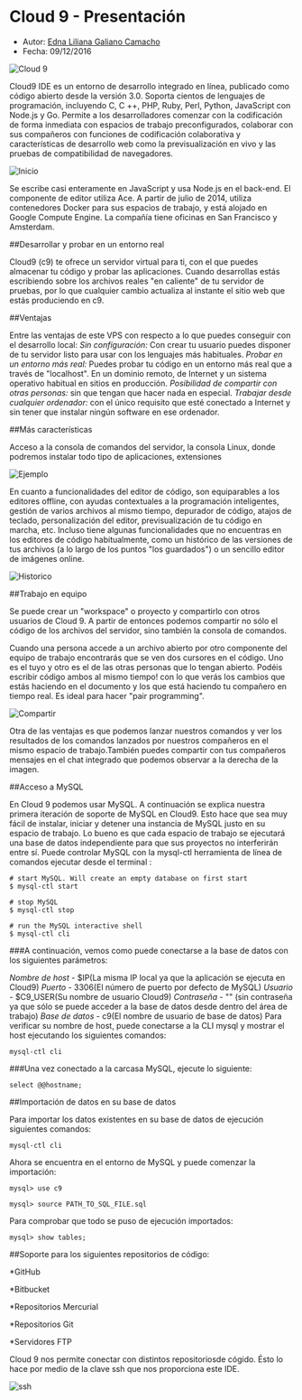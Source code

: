 # Cloud 9 - Presentación 

* Autor: [Edna Liliana Galiano Camacho](https://github.com/alu0100762846)
* Fecha: 09/12/2016
 

![Cloud 9](images/cloud9.png "Cloud 9")


Cloud9 IDE es un entorno de desarrollo integrado en línea, publicado como código abierto desde la versión 3.0. Soporta cientos de lenguajes de programación, incluyendo C, C ++, PHP, Ruby, Perl, Python, JavaScript con Node.js y Go. Permite a los desarrolladores comenzar con la codificación de forma inmediata con espacios de trabajo preconfigurados, colaborar con sus compañeros con funciones de codificación colaborativa y características de desarrollo web como la previsualización en vivo y las pruebas de compatibilidad de navegadores.


![Inicio](images/inicio.png "Inicio")

Se escribe casi enteramente en JavaScript y usa Node.js en el back-end. El componente de editor utiliza Ace. A partir de julio de 2014, utiliza contenedores Docker para sus espacios de trabajo,  y está alojado en Google Compute Engine. La compañía tiene oficinas en San Francisco y Amsterdam.

##Desarrollar y probar en un entorno real

Cloud9 (c9) te ofrece un servidor virtual para ti, con el que puedes almacenar tu código y probar las aplicaciones. Cuando desarrollas estás escribiendo sobre los archivos reales "en caliente" de tu servidor de pruebas, por lo que cualquier cambio actualiza al instante el sitio web que estás produciendo en c9. 


##Ventajas 

Entre las ventajas de este VPS con respecto a lo que puedes conseguir con el desarrollo local:
_Sin configuración:_ Con crear tu usuario puedes disponer de tu servidor listo para usar con los lenguajes más habituales. 
_Probar en un entorno más real:_ Puedes probar tu código en un entorno más real que a través de "localhost". En un dominio remoto, de Internet y un sistema operativo habitual en sitios en producción. 
_Posibilidad de compartir con otras personas:_ sin que tengan que hacer nada en especial. 
_Trabajar desde cualquier ordenador:_ con el único requisito que esté conectado a Internet y sin tener que instalar ningún software en ese ordenador.


##Más características 

Acceso a la consola de comandos del servidor, la consola Linux, donde podremos instalar todo tipo de aplicaciones, extensiones


![Ejemplo](images/ejemplo.png "Ejemplo")


En cuanto a funcionalidades del editor de código, son equiparables a los editores offline, con ayudas contextuales a la programación inteligentes, gestión de varios archivos al mismo tiempo, depurador de código, atajos de teclado, personalización del editor, previsualización de tu código en marcha, etc. Incluso tiene algunas funcionalidades que no encuentras en los editores de código habitualmente, como un histórico de las versiones de tus archivos (a lo largo de los puntos "los guardados") o un sencillo editor de imágenes online.


![Historico](images/historico.png "Historico")

##Trabajo en equipo

Se puede crear un "workspace" o proyecto y compartirlo con otros usuarios de Cloud 9. A partir de entonces podemos compartir no sólo el código de los archivos del servidor, sino también la consola de comandos.

Cuando una persona accede a un archivo abierto por otro componente del equipo de trabajo encontrarás que se ven dos cursores en el código. Uno es el tuyo y otro es el de las otras personas que lo tengan abierto. Podéis escribir código ambos al mismo tiempo! con lo que verás los cambios que estás haciendo en el documento y los que está haciendo tu compañero en tiempo real. Es ideal para hacer "pair programming".


![Compartir](images/compartir.png "Compartir")


Otra de las ventajas es que podemos lanzar nuestros comandos y ver los resultados de los comandos lanzados por nuestros compañeros en el mismo espacio de trabajo.También puedes compartir con tus compañeros mensajes en el chat integrado que podemos observar a la derecha de la imagen.


##Acceso a MySQL 

En Cloud 9 podemos usar MySQL. A continuación se explica nuestra primera iteración de soporte de MySQL en Cloud9. Esto hace que sea muy fácil de instalar, iniciar y detener una instancia de MySQL justo en su espacio de trabajo. Lo bueno es que cada espacio de trabajo se ejecutará una base de datos independiente para que sus proyectos no interferirán entre sí. Puede controlar MySQL con la mysql-ctl herramienta de línea de comandos ejecutar desde el terminal :

```
# start MySQL. Will create an empty database on first start
$ mysql-ctl start

# stop MySQL
$ mysql-ctl stop

# run the MySQL interactive shell
$ mysql-ctl cli

```

###A continuación, vemos como puede conectarse a la base de datos con los siguientes parámetros:

_Nombre de host_ - $IP(La misma IP local ya que la aplicación se ejecuta en Cloud9)
_Puerto_ - 3306(El número de puerto por defecto de MySQL)
_Usuario_ - $C9_USER(Su nombre de usuario Cloud9)
_Contraseña_ - "" (sin contraseña ya que sólo se puede acceder a la base de datos desde dentro del área de trabajo)
_Base de datos_ - c9(El nombre de usuario de base de datos)
Para verificar su nombre de host, puede conectarse a la CLI mysql y mostrar el host ejecutando los siguientes comandos:


```
mysql-ctl cli

```

###Una vez conectado a la carcasa MySQL, ejecute lo siguiente:

```
select @@hostname;
```

##Importación de datos en su base de datos

Para importar los datos existentes en su base de datos de ejecución siguientes comandos:
```
mysql-ctl cli
```

Ahora se encuentra en el entorno de MySQL y puede comenzar la importación:

```
mysql> use c9

mysql> source PATH_TO_SQL_FILE.sql
```
Para comprobar que todo se puso de ejecución importados:

```
mysql> show tables;
```


##Soporte para los siguientes repositorios de código: 

*GitHub

*Bitbucket

*Repositorios Mercurial

*Repositorios Git

*Servidores FTP

Cloud 9 nos permite conectar con distintos repositoriosde cógido. Ésto lo hace por medio de la clave ssh que nos proporciona este IDE.


![ssh](images/ssh1.png "ssh")